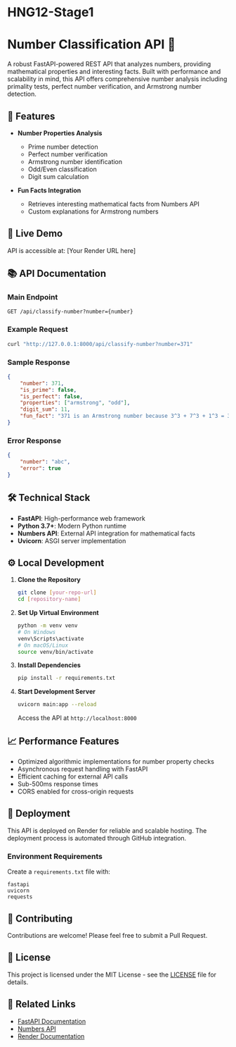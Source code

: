 # HNG12-Stage1
# Number Classification API 🔢

A robust FastAPI-powered REST API that analyzes numbers, providing mathematical properties and interesting facts. Built with performance and scalability in mind, this API offers comprehensive number analysis including primality tests, perfect number verification, and Armstrong number detection.

## 🌟 Features

- **Number Properties Analysis**
  - Prime number detection
  - Perfect number verification
  - Armstrong number identification
  - Odd/Even classification
  - Digit sum calculation

- **Fun Facts Integration**
  - Retrieves interesting mathematical facts from Numbers API
  - Custom explanations for Armstrong numbers

## 🚀 Live Demo

API is accessible at: [Your Render URL here]

## 📚 API Documentation

### Main Endpoint

```
GET /api/classify-number?number={number}
```

### Example Request

```bash
curl "http://127.0.0.1:8000/api/classify-number?number=371"
```

### Sample Response

```json
{
    "number": 371,
    "is_prime": false,
    "is_perfect": false,
    "properties": ["armstrong", "odd"],
    "digit_sum": 11,
    "fun_fact": "371 is an Armstrong number because 3^3 + 7^3 + 1^3 = 371"
}
```

### Error Response

```json
{
    "number": "abc",
    "error": true
}
```

## 🛠️ Technical Stack

- **FastAPI**: High-performance web framework
- **Python 3.7+**: Modern Python runtime
- **Numbers API**: External API integration for mathematical facts
- **Uvicorn**: ASGI server implementation

## ⚙️ Local Development

1. **Clone the Repository**
   ```bash
   git clone [your-repo-url]
   cd [repository-name]
   ```

2. **Set Up Virtual Environment**
   ```bash
   python -m venv venv
   # On Windows
   venv\Scripts\activate
   # On macOS/Linux
   source venv/bin/activate
   ```

3. **Install Dependencies**
   ```bash
   pip install -r requirements.txt
   ```

4. **Start Development Server**
   ```bash
   uvicorn main:app --reload
   ```

   Access the API at `http://localhost:8000`

## 📈 Performance Features

- Optimized algorithmic implementations for number property checks
- Asynchronous request handling with FastAPI
- Efficient caching for external API calls
- Sub-500ms response times
- CORS enabled for cross-origin requests

## 🚀 Deployment

This API is deployed on Render for reliable and scalable hosting. The deployment process is automated through GitHub integration.

### Environment Requirements

Create a `requirements.txt` file with:
```
fastapi
uvicorn
requests
```

## 🤝 Contributing

Contributions are welcome! Please feel free to submit a Pull Request.

## 📝 License

This project is licensed under the MIT License - see the [LICENSE](LICENSE) file for details.

## 🔗 Related Links

- [FastAPI Documentation](https://fastapi.tiangolo.com/)
- [Numbers API](http://numbersapi.com/)
- [Render Documentation](https://render.com/docs)
